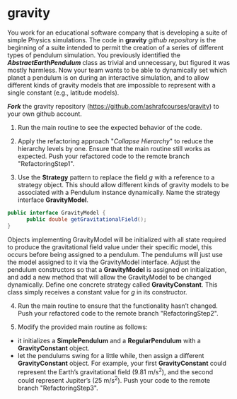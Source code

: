 
# gravity



You work for an educational software company that is developing a suite of simple
Physics simulations. The code in **gravity** *github repository* is the beginning of a suite intended to permit the creation of a series of different types of pendulum simulation. You previously identified the ***AbstractEarthPendulum*** class as trivial and unnecessary, but
figured it was mostly harmless. Now your team wants to be able to dynamically set which
planet a pendulum is on during an interactive simulation, and to allow different kinds of
gravity models that are impossible to represent with a single constant (e.g., latitude
models).

***Fork*** the gravity repository (https://github.com/ashrafcourses/gravity) to your own github account.
1. Run the main routine to see the expected behavior of the code.

2. Apply the refactoring approach "*Collapse Hierarchy*" to reduce the hierarchy levels by
one. Ensure that the main routine still works as expected. Push your refactored code to the remote branch "RefactoringStep1".

3. Use the **Strategy** pattern to replace the field *g* with a reference to a strategy object. This should allow different kinds of gravity models to be associated with a
Pendulum instance dynamically. Name the strategy interface **GravityModel**.
``` java
public interface GravityModel {
      public double getGravitationalField();
}
```
Objects implementing GravityModel will be initialized with all state
required to produce the gravitational field value under their specific model, this
occurs before being assigned to a pendulum. The pendulums will just use
the model assigned to it via the GravityModel interface. Adjust the pendulum constructors so that a **GravityModel** is assigned on initialization, and add a new
method that will allow the GravityModel to be changed dynamically.
Define one concrete strategy called **GravityConstant**. This class simply receives a
constant value for *g* in its constructor.

4. Run the main routine to ensure that the functionality hasn’t changed. Push your refactored code to the remote branch "RefactoringStep2".

5. Modify the provided main routine as follows:
  * it initializes a **SimplePendulum** and a **RegularPendulum** with a **GravityConstant** object.
  * let the pendulums swing for a little while, then assign a different **GravityConstant** object. For example, your first **GravityConstant** could represent the Earth’s gravitational field (9.81 m/s<sup>2</sup>), and the second could represent Jupiter’s (25 m/s<sup>2</sup>). Push your code to the remote branch "RefactoringStep3".
